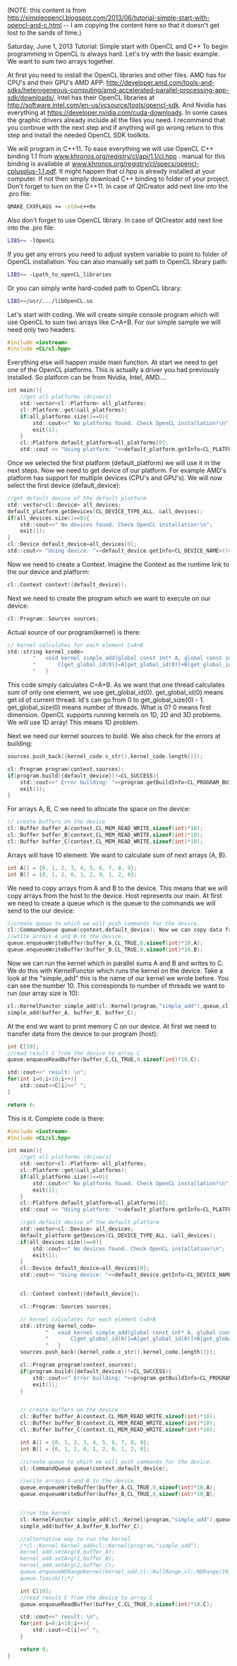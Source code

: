(NOTE: this content is from http://simpleopencl.blogspot.com/2013/06/tutorial-simple-start-with-opencl-and-c.html -- I am copying the content here so that it doesn't get lost to the sands of time.)

Saturday, June 1, 2013
Tutorial: Simple start with OpenCL and C++
To begin programming in OpenCL is always hard. Let's try with the basic example. We want to sum two arrays together.

At first you need to install the OpenCL libraries and other files. AMD has for CPU's and their GPU's  AMD APP: http://developer.amd.com/tools-and-sdks/heterogeneous-computing/amd-accelerated-parallel-processing-app-sdk/downloads/. Intel has their OpenCL libraries at http://software.intel.com/en-us/vcsource/tools/opencl-sdk. And Nvidia has everything at https://developer.nvidia.com/cuda-downloads. In some cases the graphic drivers already include all the files you need. I recommend that you continue with the next step and if anything will go wrong return to this step and install the needed OpenCL SDK toolkits.


We will program in C++11. To ease everything we will use OpenCL C++ binding 1.1 from www.khronos.org/registry/cl/api/1.1/cl.hpp . manual for this binding is available at www.khronos.org/registry/cl/specs/opencl-cplusplus-1.1.pdf. It might happen that cl.hpp is already installed at your computer. If not then simply download C++ binding to folder of your project. Don't forget to turn on the C++11. In case of QtCreator add next line into the .pro file:

```bash
QMAKE_CXXFLAGS += -std=c++0x
```

Also don't forget to use OpenCL library. In case of QtCreator add next line into the .pro file:

```bash
LIBS+= -lOpenCL
```

If you get any errors you need to adjust system variable to point to folder of OpenCL installation. You can also manually set path to OpenCL library path:

```bash
LIBS+= -Lpath_to_openCL_libraries
```

Or you can simply write hard-coded path to OpenCL library:

```bash
LIBS+=/usr/.../libOpenCL.so
```

Let's start with coding. We will create simple console program which will use OpenCL to sum two arrays like C=A+B. For our simple sample we will need only two headers:

```c
#include <iostream>
#include <CL/cl.hpp>
```

Everything else will happen inside main function. At start we need to get one of the OpenCL platforms. This is actually a driver you had previously installed. So platform can be from Nvidia, Intel, AMD....

```c
int main(){
    //get all platforms (drivers)
    std::vector<cl::Platform> all_platforms;
    cl::Platform::get(&all_platforms);
    if(all_platforms.size()==0){
        std::cout<<" No platforms found. Check OpenCL installation!\n";
        exit(1);
    }
    cl::Platform default_platform=all_platforms[0];
    std::cout << "Using platform: "<<default_platform.getInfo<CL_PLATFORM_NAME>()<<"\n";
```

Once we selected the first platform (default_platform) we will use it in the next steps. Now we need to get device of our platform. For example AMD's platform has support for multiple devices (CPU's and GPU's). We will now select the first device (default_device):

```c
//get default device of the default platform
std::vector<cl::Device> all_devices;
default_platform.getDevices(CL_DEVICE_TYPE_ALL, &all_devices);
if(all_devices.size()==0){
    std::cout<<" No devices found. Check OpenCL installation!\n";
    exit(1);
}
cl::Device default_device=all_devices[0];
std::cout<< "Using device: "<<default_device.getInfo<CL_DEVICE_NAME>()<<"\n";
```

Now we need to create a Context. Imagine the Context as the runtime link to the our device and platform:

```c
cl::Context context({default_device});
```

Next we need to create the program which we want to execute on our device:

```c
cl::Program::Sources sources;
```

Actual source of our program(kernel) is there:

```c
// kernel calculates for each element C=A+B
std::string kernel_code=
        "   void kernel simple_add(global const int* A, global const int* B, global int* C){       "
        "       C[get_global_id(0)]=A[get_global_id(0)]+B[get_global_id(0)];                 "
        "   }                                                                               ";
```

This code simply calculates C=A+B. As we want that one thread calculates sum of only one element, we use get_global_id(0). get_global_id(0) means get id of current thread. Id's can go from 0 to get_global_size(0) - 1. get_global_size(0) means number of threads. What is 0? 0 means first dimension. OpenCL supports running kernels on 1D, 2D and 3D problems. We will use 1D array! This means 1D problem.

Next we need our kernel sources to build. We also check for the errors at building:

```c
sources.push_back({kernel_code.c_str(),kernel_code.length()});

cl::Program program(context,sources);
if(program.build({default_device})!=CL_SUCCESS){
    std::cout<<" Error building: "<<program.getBuildInfo<CL_PROGRAM_BUILD_LOG>(default_device)<<"\n";
    exit(1);
}
```

For arrays A, B, C we need to allocate the space on the device:

```c
// create buffers on the device
cl::Buffer buffer_A(context,CL_MEM_READ_WRITE,sizeof(int)*10);
cl::Buffer buffer_B(context,CL_MEM_READ_WRITE,sizeof(int)*10);
cl::Buffer buffer_C(context,CL_MEM_READ_WRITE,sizeof(int)*10);
```

Arrays will have 10 element. We want to calculate sum of next arrays (A, B).

```c
int A[] = {0, 1, 2, 3, 4, 5, 6, 7, 8, 9};
int B[] = {0, 1, 2, 0, 1, 2, 0, 1, 2, 0};
```

We need to copy arrays from A and B to the device. This means that we will copy arrays from the host to the device. Host represents our main. At first we need to create a queue which is the queue to the commands we will send to the our device:

```c
//create queue to which we will push commands for the device.
cl::CommandQueue queue(context,default_device); Now we can copy data from arrays A and B to buffer_A and buffer_B which represent memory on the device:
//write arrays A and B to the device
queue.enqueueWriteBuffer(buffer_A,CL_TRUE,0,sizeof(int)*10,A);
queue.enqueueWriteBuffer(buffer_B,CL_TRUE,0,sizeof(int)*10,B);
```

Now we can run the kernel which in parallel sums A and B and writes to C. We do this with KernelFunctor which runs the kernel on the device. Take a look at the "simple_add" this is the name of our kernel we wrote before. You can see the number 10. This corresponds to number of threads we want to run (our array size is 10):

```c
cl::KernelFunctor simple_add(cl::Kernel(program,"simple_add"),queue,cl::NullRange,cl::NDRange(10),cl::NullRange); Here we actually set the arguments to kernel simple_add and run the kernel:
simple_add(buffer_A, buffer_B, buffer_C);
```

At the end we want to print memory C on our device. At first we need to transfer data from the device to our program (host):

```c
int C[10];
//read result C from the device to array C
queue.enqueueReadBuffer(buffer_C,CL_TRUE,0,sizeof(int)*10,C);

std::cout<<" result: \n";
for(int i=0;i<10;i++){
    std::cout<<C[i]<<" ";
}

return 0;
```

This is it. Complete code is there:

```c
#include <iostream>
#include <CL/cl.hpp>

int main(){
    //get all platforms (drivers)
    std::vector<cl::Platform> all_platforms;
    cl::Platform::get(&all_platforms);
    if(all_platforms.size()==0){
        std::cout<<" No platforms found. Check OpenCL installation!\n";
        exit(1);
    }
    cl::Platform default_platform=all_platforms[0];
    std::cout << "Using platform: "<<default_platform.getInfo<CL_PLATFORM_NAME>()<<"\n";

    //get default device of the default platform
    std::vector<cl::Device> all_devices;
    default_platform.getDevices(CL_DEVICE_TYPE_ALL, &all_devices);
    if(all_devices.size()==0){
        std::cout<<" No devices found. Check OpenCL installation!\n";
        exit(1);
    }
    cl::Device default_device=all_devices[0];
    std::cout<< "Using device: "<<default_device.getInfo<CL_DEVICE_NAME>()<<"\n";


    cl::Context context({default_device});

    cl::Program::Sources sources;

    // kernel calculates for each element C=A+B
    std::string kernel_code=
            "   void kernel simple_add(global const int* A, global const int* B, global int* C){       "
            "       C[get_global_id(0)]=A[get_global_id(0)]+B[get_global_id(0)];                 "
            "   }                                                                               ";
    sources.push_back({kernel_code.c_str(),kernel_code.length()});

    cl::Program program(context,sources);
    if(program.build({default_device})!=CL_SUCCESS){
        std::cout<<" Error building: "<<program.getBuildInfo<CL_PROGRAM_BUILD_LOG>(default_device)<<"\n";
        exit(1);
    }


    // create buffers on the device
    cl::Buffer buffer_A(context,CL_MEM_READ_WRITE,sizeof(int)*10);
    cl::Buffer buffer_B(context,CL_MEM_READ_WRITE,sizeof(int)*10);
    cl::Buffer buffer_C(context,CL_MEM_READ_WRITE,sizeof(int)*10);

    int A[] = {0, 1, 2, 3, 4, 5, 6, 7, 8, 9};
    int B[] = {0, 1, 2, 0, 1, 2, 0, 1, 2, 0};

    //create queue to which we will push commands for the device.
    cl::CommandQueue queue(context,default_device);

    //write arrays A and B to the device
    queue.enqueueWriteBuffer(buffer_A,CL_TRUE,0,sizeof(int)*10,A);
    queue.enqueueWriteBuffer(buffer_B,CL_TRUE,0,sizeof(int)*10,B);


    //run the kernel
    cl::KernelFunctor simple_add(cl::Kernel(program,"simple_add"),queue,cl::NullRange,cl::NDRange(10),cl::NullRange);
    simple_add(buffer_A,buffer_B,buffer_C);

    //alternative way to run the kernel
    /*cl::Kernel kernel_add=cl::Kernel(program,"simple_add");
    kernel_add.setArg(0,buffer_A);
    kernel_add.setArg(1,buffer_B);
    kernel_add.setArg(2,buffer_C);
    queue.enqueueNDRangeKernel(kernel_add,cl::NullRange,cl::NDRange(10),cl::NullRange);
    queue.finish();*/

    int C[10];
    //read result C from the device to array C
    queue.enqueueReadBuffer(buffer_C,CL_TRUE,0,sizeof(int)*10,C);

    std::cout<<" result: \n";
    for(int i=0;i<10;i++){
        std::cout<<C[i]<<" ";
    }

    return 0;
}
```
